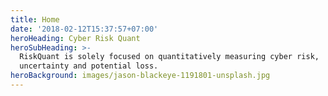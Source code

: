 ```yaml
---
title: Home
date: '2018-02-12T15:37:57+07:00'
heroHeading: Cyber Risk Quant
heroSubHeading: >-
  RiskQuant is solely focused on quantitatively measuring cyber risk,
  uncertainty and potential loss.
heroBackground: images/jason-blackeye-1191801-unsplash.jpg
---
```

